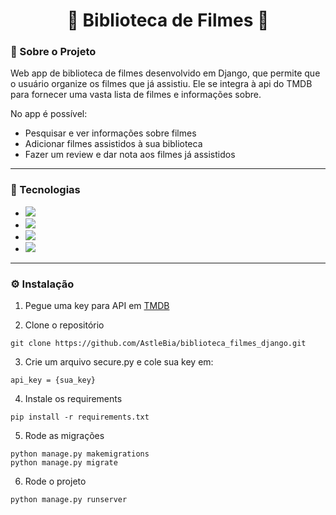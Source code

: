
<h1 align="center">🎥 Biblioteca de Filmes 🎥</h1>

### 📍 Sobre o Projeto
Web app de biblioteca de filmes desenvolvido em Django, que permite que o usuário organize os filmes que já assistiu. Ele se integra à api do TMDB para fornecer uma vasta lista de filmes e informações sobre.

No app é possível:
* Pesquisar e ver informações sobre filmes
* Adicionar filmes assistidos à sua biblioteca
* Fazer um review e dar nota aos filmes já assistidos

___

### 🚀 Tecnologias
* <img src="https://img.shields.io/badge/Python-FFD43B?style=for-the-badge&logo=python&logoColor=blue" />
* <img src="https://img.shields.io/badge/Django-092E20?style=for-the-badge&logo=django&logoColor=green" />
* <img src="https://img.shields.io/badge/Sqlite-003B57?style=for-the-badge&logo=sqlite&logoColor=white" />
* <img src="https://img.shields.io/badge/Bootstrap-563D7C?style=for-the-badge&logo=bootstrap&logoColor=white" />

___

### ⚙️ Instalação
1. Pegue uma key para API em [TMDB](https://developer.themoviedb.org/reference/intro/getting-started)

2. Clone o repositório
```
git clone https://github.com/AstleBia/biblioteca_filmes_django.git
```
3. Crie um arquivo secure.py e cole sua key em:
```
api_key = {sua_key}
```
4. Instale os requirements

` pip install -r requirements.txt `

5. Rode as migrações
```
python manage.py makemigrations
python manage.py migrate
```
6. Rode o projeto

` python manage.py runserver `